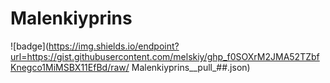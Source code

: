 # Malenkiyprins
![badge](https://img.shields.io/endpoint?url=https://gist.githubusercontent.com/melskiy/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/raw/
Malenkiyprins__pull_##.json)